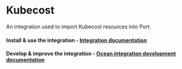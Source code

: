 # Kubecost

An integration used to import Kubecost resources into Port.

#### Install & use the integration - [Integration documentation](https://docs.getport.io/build-your-software-catalog/sync-data-to-catalog/cloud-cost/kubecost)

#### Develop & improve the integration - [Ocean integration development documentation](https://ocean.getport.io/develop-an-integration/)